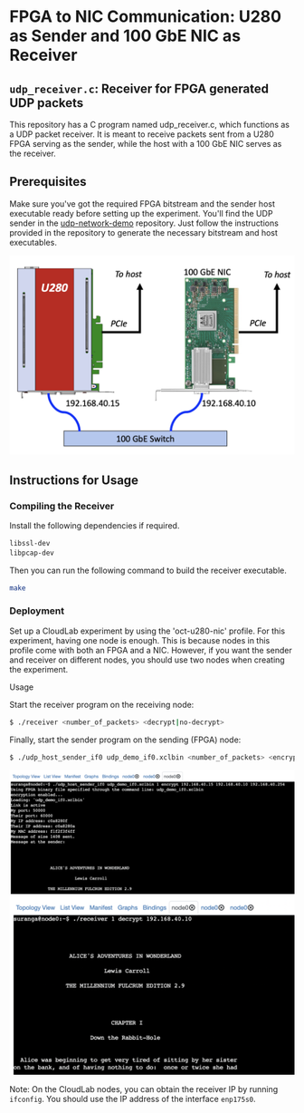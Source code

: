 # FPGA to NIC Communication: U280 as Sender and 100 GbE NIC as Receiver

## `udp_receiver.c`: Receiver for FPGA generated UDP packets

This repository has a C program named udp_receiver.c, which functions as a UDP packet receiver. It is meant to receive packets sent from a U280 FPGA serving as the sender, while the host with a 100 GbE NIC serves as the receiver.

## Prerequisites

Make sure you've got the required FPGA bitstream and the sender host executable ready before setting up the experiment. You'll find the UDP sender in the [udp-network-demo](https://github.com/OCT-FPGA/udp-network-demo) repository. Just follow the instructions provided in the repository to generate the necessary bitstream and host executables.

![plot](fpga-nic.png)

## Instructions for Usage

### Compiling the Receiver

Install the following dependencies if required.

```bash
libssl-dev
libpcap-dev
```

Then you can run the following command to build the receiver executable.

```bash
make
```

### Deployment

Set up a CloudLab experiment by using the 'oct-u280-nic' profile. For this experiment, having one node is enough. This is because nodes in this profile come with both an FPGA and a NIC. However, if you want the sender and receiver on different nodes, you should use two nodes when creating the experiment.

Usage

Start the receiver program on the receiving node:

```bash
$ ./receiver <number_of_packets> <decrypt|no-decrypt> 
```
Finally, start the sender program on the sending (FPGA) node:

```bash
$ ./udp_host_sender_if0 udp_demo_if0.xclbin <number_of_packets> <encrypt|no-encrypt> <sender IP> <receiver IP> <IP gateway>
```
![plot](send.png)
![plot](recv.png)

Note: On the CloudLab nodes, you can obtain the receiver IP by running ```ifconfig```. You should use the IP address of the interface ```enp175s0```.
